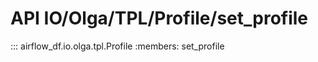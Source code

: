 # API IO/Olga/TPL/Profile/set_profile


::: airflow_df.io.olga.tpl.Profile
    :members: set_profile